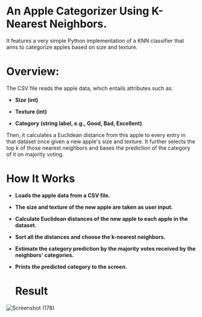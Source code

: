 # An Apple Categorizer Using K-Nearest Neighbors.

It features a very simple Python implementation of a KNN classifier that aims to categorize apples based on size and texture.

# Overview:
The CSV file reads the apple data, which entails attributes such as:

- **Size (int)**

- **Texture (int)**

- **Category (string label, e.g., Good, Bad, Excellent)**

Then, it calculates a Euclidean distance from this apple to every entry in that dataset once given a new apple's size and texture. It further selects the top k of those nearest neighbors and bases the prediction of the category of it on majority voting.
 # How It Works

- **Loads the apple data from a CSV file.**

- **The size and texture of the new apple are taken as user input.**

- **Calculate Euclidean distances of the new apple to
each apple in the dataset.**

- **Sort all the distances and choose the k-nearest neighbors.**

- **Estimate the category prediction by the majority votes received by the neighbors' categories.**

- **Prints the predicted category to the screen.**

  # Result
  
![Screenshot (178)](https://github.com/user-attachments/assets/3fd72d26-4d7c-48ee-bc8b-7cd1600369ac)
